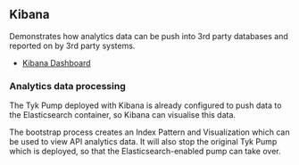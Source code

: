 ## Kibana

Demonstrates how analytics data can be push into 3rd party databases and reported on by 3rd party systems.

- [Kibana Dashboard](http://localhost:5601)

### Analytics data processing

The Tyk Pump deployed with Kibana is already configured to push data to the Elasticsearch container, so Kibana can visualise this data.

The bootstrap process creates an Index Pattern and Visualization which can be used to view API analytics data. It will also stop the original Tyk Pump which is deployed, so that the Elasticsearch-enabled pump can take over.